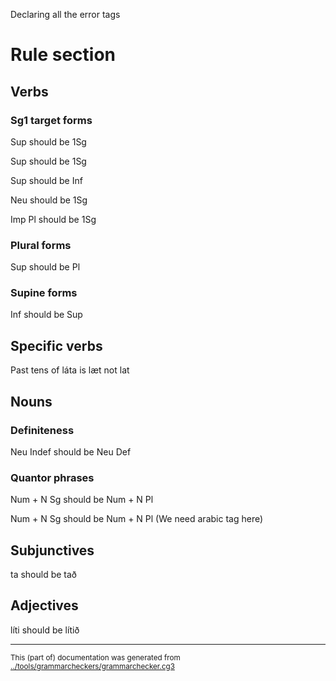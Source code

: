 































































































Declaring all the error tags


# Rule section




## Verbs


### Sg1 target forms

Sup should be 1Sg


Sup  should be 1Sg


Sup  should be Inf


Neu should be 1Sg

Imp Pl should be 1Sg


### Plural forms
Sup should be Pl





### Supine forms

Inf should be Sup


## Specific verbs

Past tens of láta is læt not lat

## Nouns


### Definiteness

Neu Indef should be Neu Def



### Quantor phrases

Num + N Sg should be Num + N Pl

Num + N Sg should be Num + N Pl (We need arabic tag here)


## Subjunctives


ta should be tað



## Adjectives

líti should be lítið




* * *
<small>This (part of) documentation was generated from [../tools/grammarcheckers/grammarchecker.cg3](http://github.com/giellalt/lang-fao/blob/main/../tools/grammarcheckers/grammarchecker.cg3)</small>